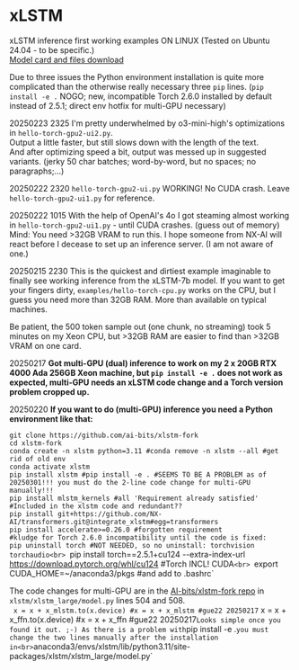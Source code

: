 # xLSTM
xLSTM inference first working examples ON LINUX (Tested on Ubuntu 24.04 - to be specific.)<br>
[Model card and files download](https://huggingface.co/NX-AI/xLSTM-7b)

Due to three issues the Python environment installation is quite more complicated than the otherwise really necessary three `pip` lines. (`pip install -e .` NOGO; new, incompatible Torch 2.6.0 installed by default instead of 2.5.1; direct env hotfix for multi-GPU necessary)

20250223 2325 I'm pretty underwhelmed by o3-mini-high's optimizations in `hello-torch-gpu2-ui2.py`.<br>
Output a little faster, but still slows down with the length of the text.<br>
And after optimizing speed a bit, output was messed up in suggested variants. (jerky 50 char batches; word-by-word, but no spaces; no paragraphs;...)

20250222 2320 `hello-torch-gpu2-ui.py` WORKING! No CUDA crash. Leave `hello-torch-gpu2-ui1.py` for reference.

20250222 1015 With the help of OpenAI's 4o I got steaming almost working in `hello-torch-gpu2-ui1.py` - until CUDA crashes. (guess out of memory)<br>
Mind: You need >32GB VRAM to run this. I hope someone from NX-AI will react before I decease to set up an inference server. (I am not aware of one.)

20250215 2230 This is the quickest and dirtiest example imaginable to finally see working inference from the xLSTM-7b model.
If you want to get your fingers dirty, `examples/hello-torch-cpu.py` works on the CPU, but I guess you need more than 32GB RAM. More than available on typical machines.

Be patient, the 500 token sample out (one chunk, no streaming) took 5 minutes on my Xeon CPU, but >32GB RAM are easier to find than >32GB VRAM on one card.

20250217 **Got multi-GPU (dual) inference to work on my 2 x 20GB RTX 4000 Ada 256GB Xeon machine, but `pip install -e .` does not work as expected, multi-GPU needs an xLSTM code change and a Torch version problem cropped up.**

20250220 **If you want to do (multi-GPU) inference you need a Python environment like that:**<br>

`git clone https://github.com/ai-bits/xlstm-fork`<br>
`cd xlstm-fork`<br>
`conda create -n xlstm python=3.11 #conda remove -n xlstm --all #get rid of old env`<br>
`conda activate xlstm`<br>
`pip install xlstm #pip install -e . #SEEMS TO BE A PROBLEM as of 20250301!!! you must do the 2-line code change for multi-GPU manually!!!`<br>
`pip install mlstm_kernels #all 'Requirement already satisfied' #Included in the xlstm code and redundant??`<br>
`pip install git+https://github.com/NX-AI/transformers.git@integrate_xlstm#egg=transformers`<br>
`pip install accelerate>=0.26.0 #forgotten requirement`<br>
`#kludge for Torch 2.6.0 incompatibility until the code is fixed:`<br>
`pip uninstall torch #NOT NEEDED, so no uninstall: torchvision torchaudio<br>
`pip install torch==2.5.1+cu124 --extra-index-url https://download.pytorch.org/whl/cu124 #Torch INCL! CUDA`<br>
`export CUDA_HOME=~/anaconda3/pkgs #and add to .bashrc`<br>

The code changes for multi-GPU are in the [AI-bits/xlstm-fork repo](https://github.com/ai-bits/xlstm-fork) in `xlstm/xlstm_large/model.py` lines 504 and 508.<br>
`  x = x + x_mlstm.to(x.device) #x = x + x_mlstm #gue22 20250217
`  x = x + x_ffn.to(x.device) #x = x + x_ffn #gue22 20250217`
Looks simple once you found it out. ;-)
As there is a problem with `pip install -e .` you must change the two lines manually after the installation in<br>
`anaconda3/envs/xlstm/lib/python3.11/site-packages/xlstm/xlstm_large/model.py`
